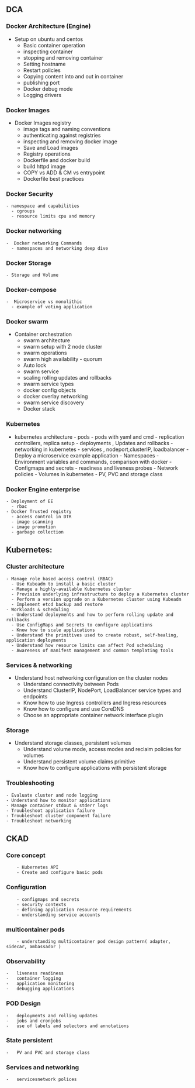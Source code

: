## DCA
  ### Docker Architecture (Engine)
   - Setup on ubuntu and centos
	 - Basic container operation
	 - inspecting container
	 - stopping and removing container
	 - Setting hostname
	 - Restart policies
	 - Copying content into and out in container
	 - publishing port
	 - Docker debug mode
	 - Logging drivers 
  ### Docker Images
  - Docker Images registry
	- image tags and naming conventions 
	- authenticating against registries
	- inspecting and removing docker image
	- Save and Load images
	- Registry operations
	- Dockerfile  and docker build
	- build httpd image
	- COPY vs ADD  & CM vs entrypoint
	- Dockerfile best practices
  ### Docker Security
    - namespace and capabilities
	  - cgroups
	  - resource limits cpu and memory
 ### Docker networking
    -  Docker networking Commands
	  - namespaces and networking deep dive
 ### Docker Storage
    - Storage and Volume
 ### Docker-compose
    -  Microservice vs monolithic
	  - example of voting application 
 ### Docker swarm
   - Container orchestration
	 - swarm architecture
	 - swarm setup with 2 node cluster
	 - swarm operations
	 - swarm high availability - quorum
	 - Auto lock 
	 - swarm service
	 - scaling rolling updates and rollbacks
	 - swarm service types
	 - docker config objects
	 - docker overlay networking
	 - swarm service discovery
	 - Docker stack
 ### Kubernetes
   -  kubernetes architecture
	 -  pods
	 - pods with yaml and cmd
	 - replication controllers, replica setup
	 - deployments , Updates and rollbacks
	 - networking in kubernetes
	 - services , nodeport,clusterIP, loadbalancer
	 - Deploy a microservice example application
	 - Namespaces
	 - Environment variables and commands, comparison with docker
	 - Configmaps and secrets
	 - readiness and liveness probes
	 - Network policies
	 - Volumes in kubernetes
	 - PV, PVC and storage class
 ### Docker Engine enterprise
    - Deployment of EE 
	  - rbac
    - Docker Trusted registry
	  - access control in DTR
	  - image scanning
	  - image promotion
	  - garbage collection
## Kubernetes:
  ### Cluster architecture
    - Manage role based access control (RBAC)
	  - Use Kubeadm to install a basic cluster
	  - Manage a highly-available Kubernetes cluster
	  - Provision underlying infrastructure to deploy a Kubernetes cluster
	  - Perform a version upgrade on a Kubernetes cluster using Kubeadm
	  - Implement etcd backup and restore
    - Workloads & scheduling
	  - Understand deployments and how to perform rolling update and rollbacks
	  - Use ConfigMaps and Secrets to configure applications
	  - Know how to scale applications
	  - Understand the primitives used to create robust, self-healing, application deployments
	  - Understand how resource limits can affect Pod scheduling
	  - Awareness of manifest management and common templating tools
  ### Services & networking
  - Understand host networking configuration on the cluster nodes
	- Understand connectivity between Pods
	- Understand ClusterIP, NodePort, LoadBalancer service types and endpoints
	- Know how to use Ingress controllers and Ingress resources
	- Know how to configure and use CoreDNS
	- Choose an appropriate container network interface plugin
  ### Storage
  - Understand storage classes, persistent volumes
	- Understand volume mode, access modes and reclaim policies for volumes
	- Understand persistent volume claims primitive
	- Know how to configure applications with persistent storage
  ### Troubleshooting
	- Evaluate cluster and node logging
	- Understand how to monitor applications
	- Manage container stdout & stderr logs
	- Troubleshoot application failure
	- Troubleshoot cluster component failure
	- Troubleshoot networking
## CKAD
   ### Core concept
		- Kubernetes API
		- Create and configure basic pods
   ### Configuration
		- configmaps and secrets
		- security contexts
		- defining application resource requirements
		- understanding service accounts
###	multicontainer pods
		- understanding multicontainer pod design pattern( adapter, sidecar, ambassador )
###	Observability
	-	liveness readiness
	-	container logging
	-	application monitoring
	-	debugging applications
###	POD Design
	-	deployments and rolling updates
	-	jobs and cronjobs
	-	use of labels and selectors and annotations
###	State persistent
	-	PV and PVC and storage class
###	Services and networking
	-	servicesnetwork polices
